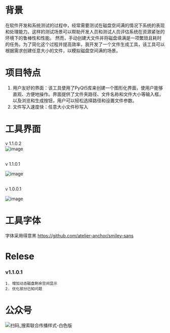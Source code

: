 # 背景

在软件开发和系统测试的过程中，经常需要测试在磁盘空间满的情况下系统的表现和处理能力。这样的测试场景可以帮助开发人员和测试人员评估系统在资源紧张的环境下的鲁棒性和性能。
然而，手动创建大文件并将磁盘填满是一项繁琐且耗时的任务。为了简化这个过程并提高效率，我开发了一个文件生成工具，该工具可以根据需求创建任意大小的文件，以模拟磁盘空间满的场景。

# 项目特点

1. 用户友好的界面：该工具使用了PyQt5库来创建一个图形化界面，使用户能够直观、方便地操作。界面提供了文件夹路径、文件名称和文件大小等输入框，以及浏览和生成按钮，用户可以轻松选择路径和设置文件参数。
2. 文件写入速度快：任意大小文件秒写入

# 工具界面

v 1.1.0.2<br>
![image](https://github.com/fishzjp/FileTools/assets/105406371/5cb835f9-def3-4a29-bcb4-b5db637a9146)

<br>
v 1.1.0.1<br>

![image](https://github.com/fishzjp/FileTools/assets/105406371/6c740942-dbde-4d2f-ac06-39b527de94d4)

<br>
v 1.0.0.1<br>

![image](https://github.com/fishzjp/FileTools/assets/105406371/f8c8b563-ba67-46f5-8083-b7e876c405c4)


# 工具字体
字体采用得意黑 https://github.com/atelier-anchor/smiley-sans

# Relese
  ### v1.1.0.1 
    1. 增加动态磁盘剩余空间显示
    2. 优化部分已知问题


# 公众号
![扫码_搜索联合传播样式-白色版](https://github.com/fishzjp/FileTools/assets/105406371/49abfbc1-d46e-410c-98f1-959f2dbfe87a)
